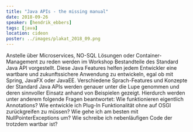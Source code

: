 ```yaml
---
title: "Java APIs - the missing manual"
date: 2018-09-26
speaker: [hendrik_ebbers]
tags: [java]
location: cideon
poster: ../images/plakat_2018_09.png
---
```


Anstelle über Microservices, NO-SQL Lösungen oder Container-Management zu reden werden im Workshop Bestandteile des
Standard Java API vorgestellt. Diese Java Features helfen jedem Entwickler eine wartbare und zukunftssichere Anwendung
zu entwickeln, egal ob mit Spring, JavaFX oder JavaEE. Verschiedene Sprach-Features und Konzepte der Standard Java APIs
werden genauer unter die Lupe genommen und deren sinnvoller Einsatz anhand von Beispielen gezeigt. Hierdurch werden
unter anderem folgende Fragen beantwortet: Wie funktionieren eigentlich Annotations? Wie entwickle ich Plug-In
Funktionalität ohne auf OSGI zurückgreifen zu müssen? Wie gehe ich am besten mit NullPointerExceptions um? Wie schreibe
ich nebenläufigen Code der trotzdem wartbar ist?
